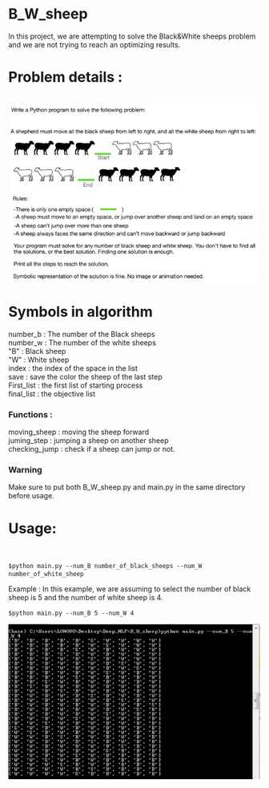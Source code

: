 # B_W_sheep
In this project, we are attempting to solve the Black&White sheeps problem and we are not trying to reach an optimizing results.

<h1>Problem details :</h1>
<br>

<img src="problem details.png">


<h1>Symbols in algorithm</h1>
number_b : The number of the Black sheeps <br>
number_w : The number of the white sheeps <br>
"B" : Black sheep <br>
"W" : White sheep <br>
index : the index of the space in the list <br>
save : save the color the sheep of the last step <br>
First_list : the first list of starting process <br>
final_list : the objective list
<h3>Functions :</h3>
moving_sheep : moving the sheep forward <br>
juming_step : jumping a sheep on another sheep <br>
checking_jump : check if a sheep can jump or not. <br>

<h3>Warning</h3>
Make sure to put both B_W_sheep.py and main.py in the same directory before usage.<br>

<h1>Usage:</h1>
<br>

```shell
$python main.py --num_B number_of_black_sheeps --num_W number_of_white_sheep
```

Example : 
In this example, we are assuming to select the number of black sheep is 5 and the number of white sheep is 4.<br>

```shell
$python main.py --num_B 5 --num_W 4
```
<img src="Example_B=5_W=4.png">
